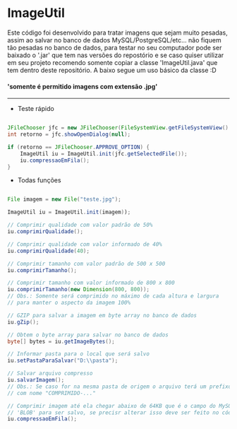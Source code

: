 
# ImageUtil

Este código foi desenvolvido para tratar imagens que sejam muito pesadas, assim ao salvar no banco de dados MySQL/PostgreSQL/etc... não fiquem tão pesadas no banco de dados, para testar no seu computador pode ser baixado o '.jar' que tem nas versões do repostório e se caso quiser utilizar em seu projeto recomendo somente copiar a classe 'ImageUtil.java' que tem dentro deste repositório. A baixo segue um uso básico da classe :D

#### 'somente é permitido imagens com extensão .jpg'

---
* Teste rápido
```java

JFileChooser jfc = new JFileChooser(FileSystemView.getFileSystemView().getHomeDirectory());
int retorno = jfc.showOpenDialog(null);

if (retorno == JFileChooser.APPROVE_OPTION) {
    ImageUtil iu = ImageUtil.init(jfc.getSelectedFile());
    iu.compressaoEmFila();
}

```

* Todas funções
```java

File imagem = new File("teste.jpg");

ImageUtil iu = ImageUtil.init(imagem));

// Comprimir qualidade com valor padrão de 50%
iu.comprimirQualidade();

// Comprimir qualidade com valor informado de 40%
iu.comprimirQualidade(40);

// Comprimir tamanho com valor padrão de 500 x 500
iu.comprimirTamanho();

// Comprimir tamanho com valor informado de 800 x 800
iu.comprimirTamanho(new Dimension(800, 800));
// Obs.: Somente será comprimido no máximo de cada altura e largura
// para manter o aspecto da imagem 100%

// GZIP para salvar a imagem em byte array no banco de dados
iu.gZip();

// Obtem o byte array para salvar no banco de dados
byte[] bytes = iu.getImageBytes();

// Informar pasta para o local que será salvo
iu.setPastaParaSalvar("D:\\pasta");

// Salvar arquivo compresso
iu.salvarImagem();
// Obs.: Se caso for na mesma pasta de origem o arquivo terá um prefixo
// com nome "COMPRIMIDO-..."

// Comprimir imagem até ela chegar abaixo de 64KB que é o campo do MySQL
// 'BLOB' para ser salvo, se precisr alterar isso deve ser feito no código fonte
iu.compressaoEmFila();


```
